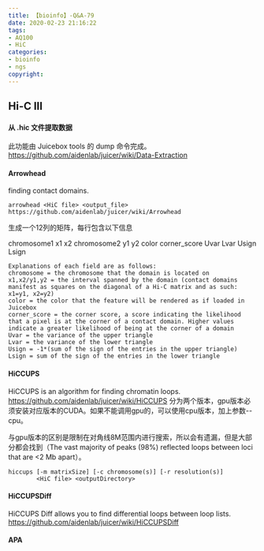 ```yaml
---
title: 【bioinfo】-Q&A-79
date: 2020-02-23 21:16:22
tags:
- AQ100
- HiC
categories:
- bioinfo
- ngs
copyright:
---
```

## Hi-C III

#### 从 .hic 文件提取数据
此功能由 Juicebox tools 的 dump 命令完成。
https://github.com/aidenlab/juicer/wiki/Data-Extraction

#### Arrowhead
finding contact domains.
```
arrowhead <HiC file> <output_file>
https://github.com/aidenlab/juicer/wiki/Arrowhead
```
生成一个12列的矩阵，每行包含以下信息

chromosome1	x1	x2	chromosome2	y1	y2	color	corner_score	Uvar	Lvar	Usign	Lsign
```
Explanations of each field are as follows:
chromosome = the chromosome that the domain is located on
x1,x2/y1,y2 = the interval spanned by the domain (contact domains manifest as squares on the diagonal of a Hi-C matrix and as such: x1=y1, x2=y2)
color = the color that the feature will be rendered as if loaded in Juicebox
corner_score = the corner score, a score indicating the likelihood that a pixel is at the corner of a contact domain. Higher values indicate a greater likelihood of being at the corner of a domain
Uvar = the variance of the upper triangle
Lvar = the variance of the lower triangle
Usign = -1*(sum of the sign of the entries in the upper triangle)
Lsign = sum of the sign of the entries in the lower triangle
```

#### HiCCUPS
HiCCUPS is an algorithm for finding chromatin loops.
https://github.com/aidenlab/juicer/wiki/HiCCUPS
分为两个版本，gpu版本必须安装对应版本的CUDA。如果不能调用gpu的，可以使用cpu版本，加上参数--cpu。

与gpu版本的区别是限制在对角线8M范围内进行搜索，所以会有遗漏，但是大部分都会找到（The vast majority of peaks (98%) reflected loops between loci that are <2 Mb apart）。
```
hiccups [-m matrixSize] [-c chromosome(s)] [-r resolution(s)]
        <HiC file> <outputDirectory>
```
#### HiCCUPSDiff
HiCCUPS Diff allows you to find differential loops between loop lists.
https://github.com/aidenlab/juicer/wiki/HiCCUPSDiff

#### APA
